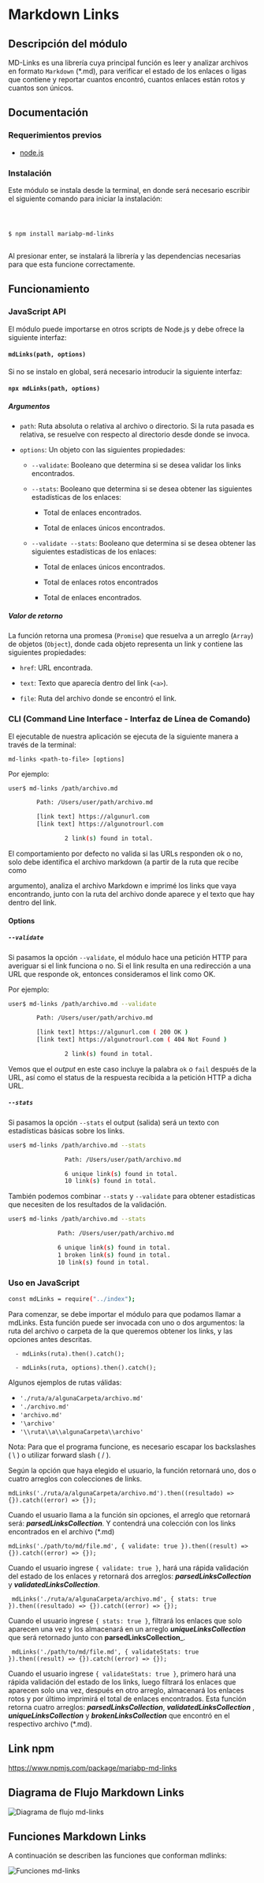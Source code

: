 # Markdown Links

## Descripción del módulo

MD-Links es una librería cuya principal función es leer y analizar archivos en formato `Markdown` (*.md), para verificar el estado de los enlaces o ligas que contiene y reportar cuantos encontró, cuantos enlaces están rotos y cuantos son únicos.

## Documentación

### Requerimientos previos

- [node.js](https://nodejs.org/en/download/)

### Instalación

Este módulo se instala desde la terminal, en donde será necesario escribir el siguiente comando para iniciar la instalación:

```sh



$ npm install mariabp-md-links



```

Al presionar enter, se instalará la librería y las dependencias necesarias para que esta funcione correctamente.



## Funcionamiento



### JavaScript API



El módulo puede importarse en otros scripts de Node.js y debe ofrece la siguiente interfaz:



#### `mdLinks(path, options)`

Si no se instalo en global, será necesario introducir la siguiente interfaz:

#### `npx mdLinks(path, options)`


##### Argumentos



- `path`: Ruta absoluta o relativa al archivo o directorio. Si la ruta pasada es relativa, se resuelve con respecto al directorio desde donde se invoca.



- `options`: Un objeto con las siguientes propiedades:

	- `--validate`: Booleano que determina si se desea validar los links encontrados.

	- `--stats`: Booleano que determina si se desea obtener las siguientes estadísticas de los enlaces:

		- Total de enlaces encontrados.

		- Total de enlaces únicos encontrados.

	- `--validate --stats`: Booleano que determina si se desea obtener las siguientes estadísticas de los enlaces:

		- Total de enlaces únicos encontrados.

		- Total de enlaces rotos encontrados

		- Total de enlaces encontrados.



##### Valor de retorno


La función retorna una promesa (`Promise`) que resuelva a un arreglo (`Array`) de objetos (`Object`), donde cada objeto representa un link y contiene las siguientes propiedades:

- `href`: URL encontrada.



- `text`: Texto que aparecía dentro del link (`<a>`).



- `file`: Ruta del archivo donde se encontró el link.


### CLI (Command Line Interface - Interfaz de Línea de Comando)



El ejecutable de nuestra aplicación se ejecuta de la siguiente manera a través de la terminal:



`md-links <path-to-file> [options]`



Por ejemplo:

```sh
user$ md-links /path/archivo.md

	    Path: /Users/user/path/archivo.md

        [link text] https://algunurl.com
        [link text] https://algunotrourl.com

                2 link(s) found in total.

```



El comportamiento por defecto no valida si las URLs responden ok o no, solo debe identifica el archivo markdown (a partir de la ruta que recibe como

argumento), analiza el archivo Markdown e imprimé los links que vaya encontrando, junto con la ruta del archivo donde aparece y el texto que hay dentro del link.

#### Options


##### `--validate`

Si pasamos la opción `--validate`, el módulo hace una petición HTTP para averiguar si el link funciona o no. Si el link resulta en una redirección a una URL que responde ok, entonces consideramos el link como OK.

Por ejemplo:



```sh
user$ md-links /path/archivo.md --validate

	    Path: /Users/user/path/archivo.md

        [link text] https://algunurl.com ( 200 OK )
        [link text] https://algunotrourl.com ( 404 Not Found )

                2 link(s) found in total.

```
Vemos que el _output_ en este caso incluye la palabra `ok` o `fail` después de la URL, así como el status de la respuesta recibida a la petición HTTP a dicha URL.

##### `--stats`

Si pasamos la opción `--stats` el output (salida) será un texto con estadísticas básicas sobre los links.

```sh
user$ md-links /path/archivo.md --stats

                Path: /Users/user/path/archivo.md

                6 unique link(s) found in total.
                10 link(s) found in total.

```



También podemos combinar `--stats` y `--validate` para obtener estadísticas que necesiten de los resultados de la validación.

  ```sh
user$ md-links /path/archivo.md --stats

                Path: /Users/user/path/archivo.md

                6 unique link(s) found in total.
                1 broken link(s) found in total.
                10 link(s) found in total.

```
### Uso en JavaScript
```sh
const mdLinks = require("../index");
```
Para comenzar, se debe importar el módulo para que podamos llamar a mdLinks.
Esta función  puede ser invocada con uno o dos argumentos: la ruta del archivo o carpeta de la que queremos obtener los links, y las opciones antes descritas.

```
  - mdLinks(ruta).then().catch();

  - mdLinks(ruta, options).then().catch();
```
Algunos ejemplos de rutas válidas:

  -   `'./ruta/a/algunaCarpeta/archivo.md'`
  -   `'./archivo.md'`
  -   `'archivo.md'`
  -   `'\archivo'`
  -   `'\\ruta\\a\\algunaCarpeta\\archivo'`

Nota: Para que el programa funcione, es necesario escapar los backslashes ( \ ) o utilizar forward slash ( / ).

Según la opción que haya elegido el usuario, la función retornará uno, dos o cuatro arreglos con colecciones de links.

`mdLinks('./ruta/a/algunaCarpeta/archivo.md').then((resultado) => {}).catch((error) => {});`

Cuando el usuario llama a la función sin opciones, el arreglo que retornará será: _**parsedLinksCollection**_.
Y contendrá una colección con los links encontrados en el archivo (*.md)

`mdLinks('./path/to/md/file.md', { validate: true }).then((result) => {}).catch((error) => {});`

Cuando el usuario ingrese `{ validate: true }`,  hará una rápida validación del estado de los enlaces y retornará dos arreglos: _**parsedLinksCollection**_ y _**validatedLinksCollection**_.

``` mdLinks('./ruta/a/algunaCarpeta/archivo.md', { stats: true }).then((resultado) => {}).catch((error) => {});```

Cuando el usuario ingrese  `{ stats: true }`, filtrará los enlaces que solo aparecen una vez y los almacenará en un arreglo _**uniqueLinksCollection**_ que será retornado junto con **parsedLinksCollection**_.

``` mdLinks('./path/to/md/file.md', { validateStats: true }).then((result) => {}).catch((error) => {});```

Cuando el usuario ingrese `{ validateStats: true }`, primero hará una rápida validación del estado de los links, luego filtrará los enlaces que aparecen solo una vez, después en otro arreglo, almacenará los enlaces rotos y por último imprimirá el total de enlaces encontrados.
Esta función retorna cuatro arreglos:   _**parsedLinksCollection**_,  _**validatedLinksCollection**_  ,  _**uniqueLinksCollection**_ y _**brokenLinksCollection**_  que encontró en el respectivo  archivo (*.md).

## Link npm

https://www.npmjs.com/package/mariabp-md-links

## Diagrama de Flujo Markdown Links

![Diagrama de flujo md-links](images/md-links.png)

## Funciones Markdown Links

A continuación se describen las funciones que conforman mdlinks:

![Funciones md-links](images/funciones-mdlinks.png)